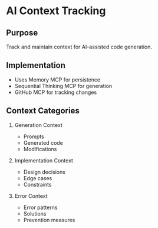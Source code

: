 # AI Context Tracking

## Purpose
Track and maintain context for AI-assisted code generation.

## Implementation
- Uses Memory MCP for persistence
- Sequential Thinking MCP for generation
- GitHub MCP for tracking changes

## Context Categories
1. Generation Context
   - Prompts
   - Generated code
   - Modifications

2. Implementation Context
   - Design decisions
   - Edge cases
   - Constraints

3. Error Context
   - Error patterns
   - Solutions
   - Prevention measures
